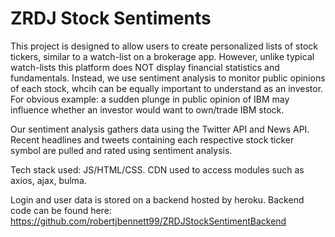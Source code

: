 # ZRDJ Stock Sentiments

This project is designed to allow users to create personalized lists of stock tickers, similar to a watch-list on a brokerage app. However, unlike typical watch-lists this platform does NOT display financial statistics and fundamentals. Instead, we use sentiment analysis to monitor public opinions of each stock, whcih can be equally important to understand as an investor. For obvious example: a sudden plunge in public opinion of IBM may influence whether an investor would want to own/trade IBM stock.

Our sentiment analysis gathers data using the Twitter API and News API. Recent headlines and tweets containing each respective stock ticker symbol are pulled and rated using sentiment analysis.

Tech stack used: JS/HTML/CSS. CDN used to access modules such as axios, ajax, bulma.

Login and user data is stored on a backend hosted by heroku. Backend code can be found here: https://github.com/robertjbennett99/ZRDJStockSentimentBackend


 